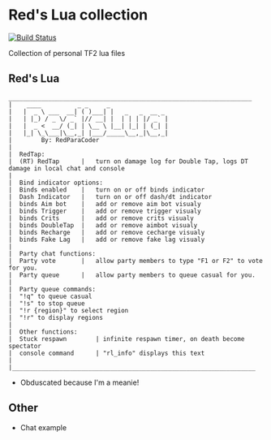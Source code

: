 # Red's Lua collection

[![Build Status](https://travis-ci.org/joemccann/dillinger.svg?branch=master)](https://github.com/RedParaCoder/TF2Lua)

Collection of personal TF2 lua files

## Red's Lua
```
___________________________________________________________________
|    ____          _ _     _                
|   |  _ \ ___  __| ( )___| |   _   _  __ _ 
|   | |_) / _ \/ _` |// __| |  | | | |/ _` |
|   |  _ <  __/ (_| | \__ \ |__| |_| | (_| |
|   |_| \_\___|\__,_| |___/_____\__,_|\__,_|
|        By: RedParaCoder
|
|  RedTap:
|  (RT) RedTap  	|	turn on damage log for Double Tap, logs DT damage in local chat and console
|
|  Bind indicator options:
|  Binds enabled	|	turn on or off binds indicator
|  Dash Indicator 	|	turn on or off dash/dt indicator
|  binds Aim bot	|	add or remove aim bot visualy
|  binds Trigger	|	add or remove trigger visualy
|  binds Crits		|	add or remove crits visualy
|  binds DoubleTap	|	add or remove aimbot visualy
|  binds Recharge	|	add or remove cecharge visualy
|  binds Fake Lag	|	add or remove fake lag visualy
|
|  Party chat functions:
|  Party vote		|	allow party members to type "F1 or F2" to vote for you.
|  Party queue		|	allow party members to queue casual for you.
|
|  Party queue commands:
|  "!q" to queue casual
|  "!s" to stop queue
|  "!r {region}" to select region
|  "!r" to display regions
|
|  Other functions:
|  Stuck respawn 		| infinite respawn timer, on death become spectator
|  console command 		| "rl_info" displays this text
|
|___________________________________________________________________
```

- Obduscated because I'm a meanie!

## Other
- Chat example
